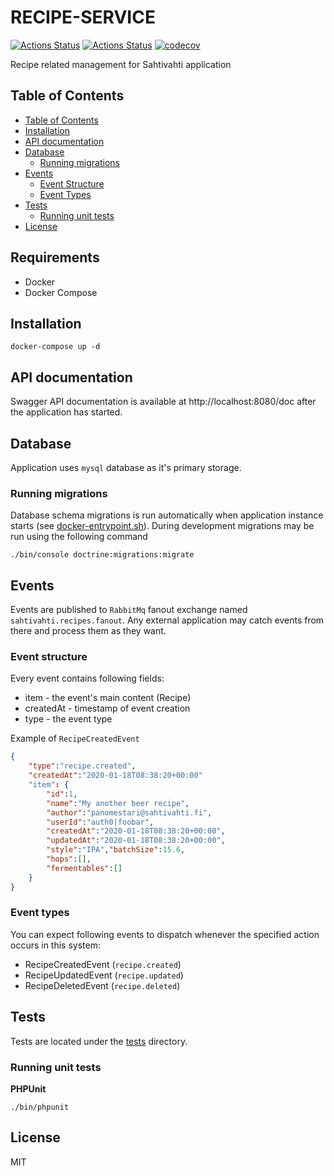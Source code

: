 # RECIPE-SERVICE

[![Actions Status](https://github.com/sahtivahti/recipe-service/workflows/CI/badge.svg)](https://github.com/sahtivahti/recipe-service/actions)
[![Actions Status](https://github.com/sahtivahti/recipe-service/workflows/Publish/badge.svg)](https://github.com/sahtivahti/recipe-service/actions)
[![codecov](https://codecov.io/gh/sahtivahti/recipe-service/branch/master/graph/badge.svg)](https://codecov.io/gh/sahtivahti/recipe-service)


Recipe related management for Sahtivahti application

## Table of Contents

* [Table of Contents](#table-of-contents)
* [Installation](#installation)
* [API documentation](#api-documentation)
* [Database](#database)
  * [Running migrations](#running-migrations)
* [Events](#events)
  * [Event Structure](#event-structure)
  * [Event Types](#event-types)
* [Tests](#tests)
  * [Running unit tests](#running-unit-tests)
* [License](#license)

## Requirements

* Docker
* Docker Compose

## Installation

```
docker-compose up -d
```

## API documentation

Swagger API documentation is available at http://localhost:8080/doc after the application has started.

## Database

Application uses `mysql` database as it's primary storage.

### Running migrations

Database schema migrations is run automatically when application instance starts (see [docker-entrypoint.sh](./docker-entrypoint.sh)). During development migrations may be run using the following command

```
./bin/console doctrine:migrations:migrate
```

## Events

Events are published to `RabbitMq` fanout exchange named `sahtivahti.recipes.fanout`. Any external application may catch events from there and process them as they want.

### Event structure

Every event contains following fields:

* item - the event's main content (Recipe)
* createdAt - timestamp of event creation
* type - the event type

Example of `RecipeCreatedEvent`

```json
{
    "type":"recipe.created",
    "createdAt":"2020-01-18T08:38:20+00:00"
    "item": {
        "id":1,
        "name":"My another beer recipe",
        "author":"panomestari@sahtivahti.fi",
        "userId":"auth0|foobar",
        "createdAt":"2020-01-18T08:38:20+00:00",
        "updatedAt":"2020-01-18T08:38:20+00:00",
        "style":"IPA","batchSize":15.6,
        "hops":[],
        "fermentables":[]
    }
}
```

### Event types

You can expect following events to dispatch whenever the specified action occurs in this system:

* RecipeCreatedEvent (`recipe.created`)
* RecipeUpdatedEvent (`recipe.updated`)
* RecipeDeletedEvent (`recipe.deleted`)

## Tests

Tests are located under the [tests](./tests) directory.

### Running unit tests

**PHPUnit**

```
./bin/phpunit
```

## License

MIT

